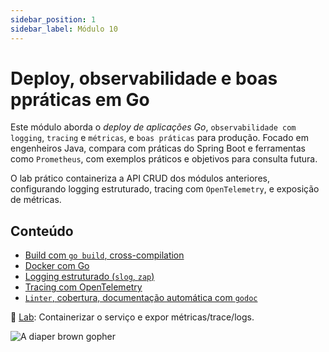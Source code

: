 ```yaml
---
sidebar_position: 1
sidebar_label: Módulo 10
---
```


# Deploy, observabilidade e boas ppráticas em Go

<div className="row">
<div className="col">

Este módulo aborda o _deploy de aplicações Go_, `observabilidade com logging`, `tracing` e `métricas`, e `boas práticas` para produção. Focado em engenheiros Java, compara com práticas do Spring Boot e ferramentas como `Prometheus`, com exemplos práticos e objetivos para consulta futura.

O lab prático containeriza a API CRUD dos módulos anteriores, configurando logging estruturado, tracing com `OpenTelemetry`, e exposição de métricas.

## Conteúdo

- [Build com `go build`, cross-compilation](./1-build.md)
- [Docker com Go](./2-docker.md)
- [Logging estruturado (`slog`, `zap`)](./3-logging-estruturado.md)
- [Tracing com OpenTelemetry](./4-tracing-otel.md)
- [`Linter`, cobertura, documentação automática com `godoc`](./5-linter-cobertura-doc.md)

📌 [Lab](./6-laboratorio.md): Containerizar o serviço e expor métricas/trace/logs.

</div>
<div className="col col--3 text--left">
<img 
    src={require('@site/static/img/gophers/gopher-inspect.png').default} 
    style={{ transform:'scalex(-1) scale(0.9)', marginTop:'-1rem' }}
    alt="A diaper brown gopher" />
</div>
</div>
